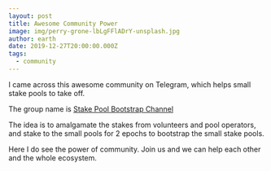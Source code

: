 ```yaml
---
layout: post
title: Awesome Community Power
image: img/perry-grone-lbLgFFlADrY-unsplash.jpg
author: earth
date: 2019-12-27T20:00:00.000Z
tags:
  - community
---
```


I came across this awesome community on Telegram, which helps small stake pools to take off.

The group name is <a href='https://t.me/StakePoolBootstrapChannel'>Stake Pool Bootstrap Channel</a>

The idea is to amalgamate the stakes from volunteers and pool operators, and stake to the small pools for 2 epochs to 
bootstrap the small stake pools.

Here I do see the power of community. Join us and we can help each other and the whole ecosystem.
